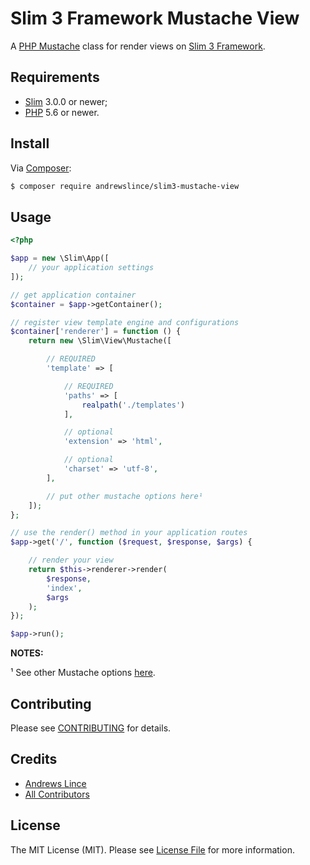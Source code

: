 # Slim 3 Framework Mustache View

A [PHP Mustache](https://github.com/bobthecow/mustache.php) class for render views on [Slim 3 Framework](http://www.slimframework.com/).

## Requirements

* [Slim](http://www.slimframework.com/) 3.0.0 or newer;
* [PHP](http://www.php.net/) 5.6 or newer.

## Install

Via [Composer](https://getcomposer.org/):

``` bash
$ composer require andrewslince/slim3-mustache-view
```

## Usage

```php
<?php

$app = new \Slim\App([
    // your application settings
]);

// get application container
$container = $app->getContainer();

// register view template engine and configurations
$container['renderer'] = function () {
    return new \Slim\View\Mustache([

        // REQUIRED
        'template' => [

            // REQUIRED
            'paths' => [
                realpath('./templates')
            ],

            // optional
            'extension' => 'html',

            // optional
            'charset' => 'utf-8',
        ],

        // put other mustache options here¹
    ]);
};

// use the render() method in your application routes
$app->get('/', function ($request, $response, $args) {

    // render your view
    return $this->renderer->render(
        $response,
        'index',
        $args
    );
});

$app->run();
```

**NOTES:**

¹ See other Mustache options [here](https://github.com/bobthecow/mustache.php/wiki#constructor-options).

## Contributing

Please see [CONTRIBUTING](CONTRIBUTING.md) for details.

## Credits

- [Andrews Lince](https://github.com/andrewslince)
- [All Contributors](../../contributors)

## License

The MIT License (MIT). Please see [License File](LICENSE) for more information.
